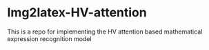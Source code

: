 # Img2latex-HV-attention
This is a repo for implementing the HV attention based mathematical expression recognition model
